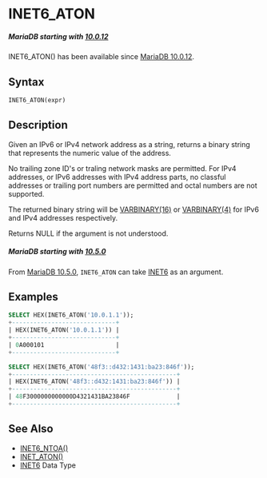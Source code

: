 # INET6_ATON

##### MariaDB starting with [10.0.12](/kb/en/mariadb-10012-release-notes/)

INET6_ATON() has been available since [MariaDB 10.0.12](/kb/en/mariadb-10012-release-notes/).

## Syntax

```sql
INET6_ATON(expr)
```

## Description

Given an IPv6 or IPv4 network address as a string, returns a binary string that represents the numeric value of the address.

No trailing zone ID's or traling network masks are permitted. For IPv4 addresses, or IPv6 addresses with IPv4 address parts, no classful addresses or trailing port numbers are permitted and octal numbers are not supported.

The returned binary string will be [VARBINARY(16)](/columns-storage-engines-and-plugins/data-types/string-data-types/varbinary) or [VARBINARY(4)](/columns-storage-engines-and-plugins/data-types/string-data-types/varbinary) for IPv6 and IPv4 addresses respectively.

Returns NULL if the argument is not understood.

##### MariaDB starting with [10.5.0](/kb/en/mariadb-1050-release-notes/)

From [MariaDB 10.5.0](/kb/en/mariadb-1050-release-notes/), `INET6_ATON` can take [INET6](/columns-storage-engines-and-plugins/data-types/string-data-types/inet6) as an argument.

## Examples

```sql
SELECT HEX(INET6_ATON('10.0.1.1'));
+-----------------------------+
| HEX(INET6_ATON('10.0.1.1')) |
+-----------------------------+
| 0A000101                    |
+-----------------------------+

SELECT HEX(INET6_ATON('48f3::d432:1431:ba23:846f'));
+----------------------------------------------+
| HEX(INET6_ATON('48f3::d432:1431:ba23:846f')) |
+----------------------------------------------+
| 48F3000000000000D4321431BA23846F             |
+----------------------------------------------+
```

## See Also

- [INET6_NTOA()](/built-in-functions/secondary-functions/miscellaneous-functions/inet6_ntoa)
- [INET_ATON()](/built-in-functions/secondary-functions/miscellaneous-functions/inet_aton)
- [INET6](/columns-storage-engines-and-plugins/data-types/string-data-types/inet6) Data Type